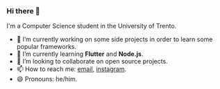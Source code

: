 ### Hi there 👋

I'm a Computer Science student in the University of Trento.

- 🔭 I’m currently working on some side projects in order to learn some popular frameworks.
- 🌱 I’m currently learning **Flutter** and **Node.js**.
- 👯 I’m looking to collaborate on open source projects.
- 📫 How to reach me: [email](mailto:mateomyftaraj98@gmail.com), [instagram](https://www.instagram.com/matmyfta/).
- 😄 Pronouns: he/him.

